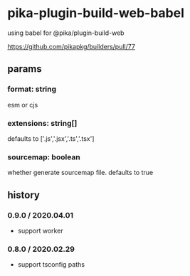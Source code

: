 # pika-plugin-build-web-babel

using babel for @pika/plugin-build-web


https://github.com/pikapkg/builders/pull/77


## params

### format: string

esm or cjs

### extensions: string[]

defaults to ['.js','.jsx','.ts','.tsx']

### sourcemap: boolean

whether generate sourcemap file. defaults to true

## history

### 0.9.0 / 2020.04.01

- support worker

### 0.8.0 / 2020.02.29

- support tsconfig paths